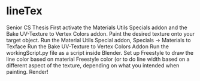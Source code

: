 # lineTex
Senior CS Thesis
First activate the Materials Utils Specials addon and the Bake UV-Texture to Vertex Colors addon.
Paint the desired texture onto your target object.
Run the Material Utils Special addon, Specials -> Materials to Texface
Run the Bake UV-Texture to Vertex Colors Addon
Run the workingScript.py file as a script inside Blender.
Set up Freestyle to draw the line color based on material Freestyle color (or to do line width based on a different aspect of the texture, depending on what you intended when painting.
Render!
